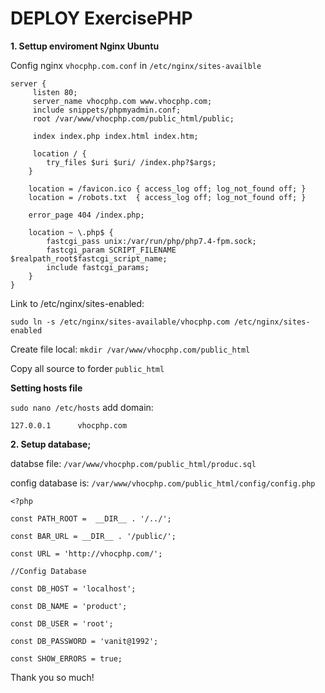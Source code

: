 # DEPLOY ExercisePHP
**1. Settup enviroment Nginx Ubuntu**

Config nginx `vhocphp.com.conf` in `/etc/nginx/sites-availble`

```
server {
     listen 80;
     server_name vhocphp.com www.vhocphp.com;
     include snippets/phpmyadmin.conf;
     root /var/www/vhocphp.com/public_html/public;

     index index.php index.html index.htm;

     location / {
        try_files $uri $uri/ /index.php?$args; 
    }

    location = /favicon.ico { access_log off; log_not_found off; }
    location = /robots.txt  { access_log off; log_not_found off; }

    error_page 404 /index.php;

    location ~ \.php$ {
        fastcgi_pass unix:/var/run/php/php7.4-fpm.sock;
        fastcgi_param SCRIPT_FILENAME $realpath_root$fastcgi_script_name;
        include fastcgi_params;
    }
}
```
Link to /etc/nginx/sites-enabled:

```
sudo ln -s /etc/nginx/sites-available/vhocphp.com /etc/nginx/sites-enabled
```

Create file local: `mkdir /var/www/vhocphp.com/public_html`

Copy all source to forder `public_html`

**Setting hosts file**

`sudo nano /etc/hosts`
add domain:

```
127.0.0.1      vhocphp.com
```

**2. Setup database;**

databse file:  `/var/www/vhocphp.com/public_html/produc.sql`

config database is: `/var/www/vhocphp.com/public_html/config/config.php`

```
<?php

const PATH_ROOT =  __DIR__ . '/../';

const BAR_URL = __DIR__ . '/public/';

const URL = 'http://vhocphp.com/';

//Config Database

const DB_HOST = 'localhost';

const DB_NAME = 'product';

const DB_USER = 'root';

const DB_PASSWORD = 'vanit@1992';

const SHOW_ERRORS = true;

```
Thank you so much!





